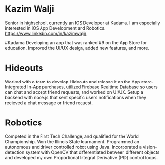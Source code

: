 # Kazim Walji

Senior in highschool, currently an IOS Developer at Kadama. I am especially interested in iOS App Development and Robotics.
https://www.linkedin.com/in/kazimwalji/

#Kadama
Developing an app that was ranked #9 on the App Store for education. Improved the UI/UX design, added new features, and more. 

# Hideouts
Worked with a team to develop Hideouts and release it on the App store. Integrated In-App purchases, utilized Firebase Realtime Database so users can chat and accept friend requests, and worked on UI/UX. Setup a backend with node.js that sent specific users notifications when they recieved a chat message or friend request. 

# Robotics
Competed in the First Tech Challenge, and qualified for the World Championship. Won the Illinois State tournament. Programmed an autonomous and driver controlled robot using Java. Incorporated a vision-detection system with OpenCV that differentiated between different objects and developed my own Proportional Integral Derivative (PID) control loops.

